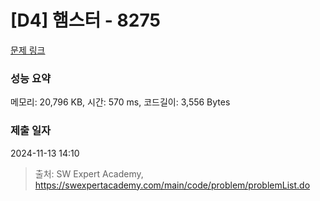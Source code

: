 # [D4] 햄스터 - 8275 

[문제 링크](https://swexpertacademy.com/main/code/problem/problemDetail.do?contestProbId=AWxQ310aOlQDFAWL) 

### 성능 요약

메모리: 20,796 KB, 시간: 570 ms, 코드길이: 3,556 Bytes

### 제출 일자

2024-11-13 14:10



> 출처: SW Expert Academy, https://swexpertacademy.com/main/code/problem/problemList.do